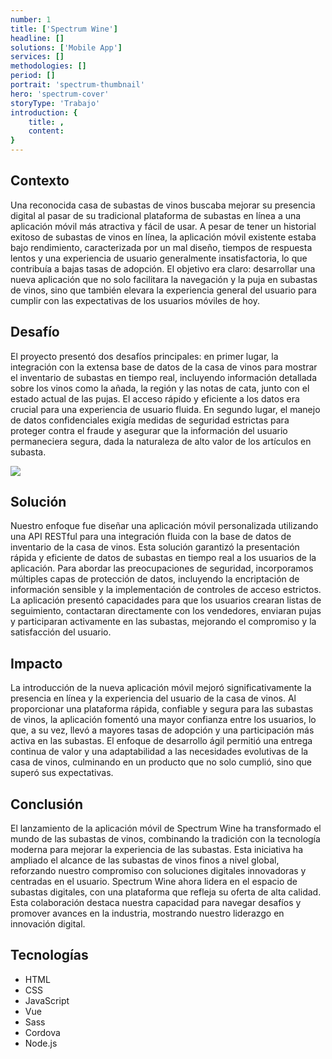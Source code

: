 ```yaml
---
number: 1
title: ['Spectrum Wine']
headline: []
solutions: ['Mobile App']
services: []
methodologies: []
period: []
portrait: 'spectrum-thumbnail'
hero: 'spectrum-cover'
storyType: 'Trabajo'
introduction: {
    title: ,
    content: 
}
---
```


## Contexto

Una reconocida casa de subastas de vinos buscaba mejorar su presencia digital al pasar de su tradicional plataforma de subastas en línea a una aplicación móvil más atractiva y fácil de usar. A pesar de tener un historial exitoso de subastas de vinos en línea, la aplicación móvil existente estaba bajo rendimiento, caracterizada por un mal diseño, tiempos de respuesta lentos y una experiencia de usuario generalmente insatisfactoria, lo que contribuía a bajas tasas de adopción. El objetivo era claro: desarrollar una nueva aplicación que no solo facilitara la navegación y la puja en subastas de vinos, sino que también elevara la experiencia general del usuario para cumplir con las expectativas de los usuarios móviles de hoy.

## Desafío

El proyecto presentó dos desafíos principales: en primer lugar, la integración con la extensa base de datos de la casa de vinos para mostrar el inventario de subastas en tiempo real, incluyendo información detallada sobre los vinos como la añada, la región y las notas de cata, junto con el estado actual de las pujas. El acceso rápido y eficiente a los datos era crucial para una experiencia de usuario fluida. En segundo lugar, el manejo de datos confidenciales exigía medidas de seguridad estrictas para proteger contra el fraude y asegurar que la información del usuario permaneciera segura, dada la naturaleza de alto valor de los artículos en subasta.

![](/work/spectrum-wine-figure-1.jpg)

## Solución

Nuestro enfoque fue diseñar una aplicación móvil personalizada utilizando una API RESTful para una integración fluida con la base de datos de inventario de la casa de vinos. Esta solución garantizó la presentación rápida y eficiente de datos de subastas en tiempo real a los usuarios de la aplicación. Para abordar las preocupaciones de seguridad, incorporamos múltiples capas de protección de datos, incluyendo la encriptación de información sensible y la implementación de controles de acceso estrictos. La aplicación presentó capacidades para que los usuarios crearan listas de seguimiento, contactaran directamente con los vendedores, enviaran pujas y participaran activamente en las subastas, mejorando el compromiso y la satisfacción del usuario.

## Impacto

La introducción de la nueva aplicación móvil mejoró significativamente la presencia en línea y la experiencia del usuario de la casa de vinos. Al proporcionar una plataforma rápida, confiable y segura para las subastas de vinos, la aplicación fomentó una mayor confianza entre los usuarios, lo que, a su vez, llevó a mayores tasas de adopción y una participación más activa en las subastas. El enfoque de desarrollo ágil permitió una entrega continua de valor y una adaptabilidad a las necesidades evolutivas de la casa de vinos, culminando en un producto que no solo cumplió, sino que superó sus expectativas.

## Conclusión

El lanzamiento de la aplicación móvil de Spectrum Wine ha transformado el mundo de las subastas de vinos, combinando la tradición con la tecnología moderna para mejorar la experiencia de las subastas. Esta iniciativa ha ampliado el alcance de las subastas de vinos finos a nivel global, reforzando nuestro compromiso con soluciones digitales innovadoras y centradas en el usuario. Spectrum Wine ahora lidera en el espacio de subastas digitales, con una plataforma que refleja su oferta de alta calidad. Esta colaboración destaca nuestra capacidad para navegar desafíos y promover avances en la industria, mostrando nuestro liderazgo en innovación digital.

## Tecnologías

* HTML
* CSS
* JavaScript
* Vue
* Sass
* Cordova
* Node.js